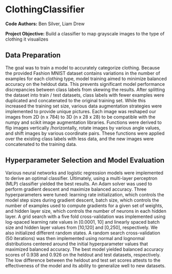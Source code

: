 # ClothingClassifier

**Code Authors:** Ben Silver, Liam Drew     

**Project Objective:** Build a classifier to map grayscale images to the type of clothing it visualizes

## Data Preparation
The goal was to train a model to accurately categorize clothing. Because the provided Fashion MNIST dataset
contains variations in the number of examples for each clothing type, model training aimed to minimize balanced
accuracy on the heldout data. This prevents significant model performance discrepancies between
class labels from skewing the results. After splitting the dataset into train / test datasets, class labels with
fewer examples were duplicated and concatenated to the original training set. While this increased the training
set size, various data augmentation strategies were implemented to provide unique pictures. Each image was reshaped
our images from 2D (n x 784) to 3D (n x 28 x 28) to be compatible with the numpy and scikit image augmentation
libraries. Functions were derived to flip images vertically /horizontally, rotate images by various angle values,
and shift images by various coordinate pairs. These functions were applied over the existing class labels with less
data, and the new images were concatenated to the training data.

## Hyperparameter Selection and Model Evaluation
Various neural networks and logistic regression models were implemented to derive an optimal classifier. Ultimately,
using a multi-layer perceptron (MLP) classifier yielded the best results. An Adam solver was used to perform
gradient descent and maximize balanced accuracy. Three hyperparameters were tuned: learning rate initialization,
which controls the model step sizes during gradient descent, batch size, which controls the number of examples used
to compute gradients for a given set of weights, and hidden layer size, which controls the number of neurons in each
hidden layer. A grid search with a five fold cross-validation was implemented using log-spaced learning rate values
in [0.0001, 10] and linearly spaced batch size and hidden layer values from [10,120] and [0,250], respectively. We 
also initialized different random states. A random search cross-validation (50 iterations) was then implemented using
normal and lognormal distributions centered around the initial hyperparameter values that maximized balanced accuracy.
The best model yielded balanced accuracy scores of  0.938 and 0.926 on the heldout and test datasets, respectively.
The low difference between the heldout and test set scores attests to the effectiveness of the model and its ability to
generalize well to new datasets.
